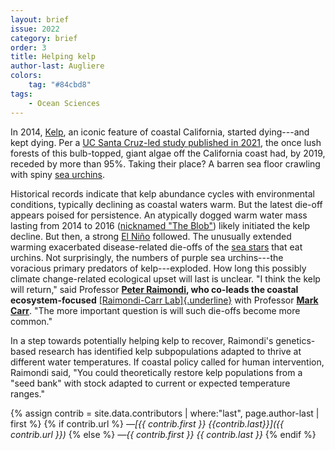 ```yaml
---
layout: brief
issue: 2022
category: brief
order: 3
title: Helping kelp
author-last: Augliere
colors:
    tag: "#84cbd8"
tags:
    - Ocean Sciences
---
```

In 2014, [Kelp](https://en.wikipedia.org/wiki/Kelp), an iconic feature of coastal California, started dying---and kept dying. Per a [UC Santa Cruz-led study published in 2021](https://www.nature.com/articles/s42003-021-01827-6), the once lush forests of this bulb-topped, giant algae off the California coast had, by 2019, receded by more than 95%. Taking their place? A barren sea floor crawling with spiny [sea urchins](https://en.wikipedia.org/wiki/Sea_urchin).

Historical records indicate that kelp abundance cycles with environmental conditions, typically declining as coastal waters warm. But the latest die-off appears poised for persistence. An atypically dogged warm water mass lasting from 2014 to 2016 ([nicknamed "The Blob"](https://earthdata.nasa.gov/learn/sensing-our-planet/blob#:~:text=By%20summer%20of%202014%2C%20the,couple%20of%20weeks%20before%20dissipating.)) likely initiated the kelp decline. But then, a strong [El Niño](https://www.youtube.com/watch?v=_Tuou_QcgxI) followed. The unusually extended warming exacerbated disease-related die-offs of the [sea stars](https://aqua.org/explore/animals/sea-stars) that eat urchins. Not surprisingly, the numbers of purple sea urchins---the voracious primary predators of kelp---exploded. How long this possibly climate change-related ecological upset will last is unclear. "I think the kelp will return," said Professor **[Peter Raimondi](https://www.eeb.ucsc.edu/about/dept-directory.php?uid=raimondi), who co-leads the coastal ecosystem-focused** [[Raimondi-Carr Lab]{.underline}](https://rclab.ucsc.edu/) with Professor [**Mark Carr**](https://www.eeb.ucsc.edu/about/dept-directory.php?uid=mhcarr). "The more important question is will such die-offs become more common."

In a step towards potentially helping kelp to recover, Raimondi's genetics-based research has identified kelp subpopulations adapted to thrive at different water temperatures. If coastal policy called for human intervention, Raimondi said, "You could theoretically restore kelp populations from a "seed bank" with stock adapted to current or expected temperature ranges."

{% assign contrib = site.data.contributors | where:"last", page.author-last | first %}
{% if contrib.url %}
*&mdash;[{{ contrib.first }} {{contrib.last}}]({{ contrib.url }})*
{% else %}
*&mdash;{{ contrib.first }} {{ contrib.last }}*
{% endif %}
